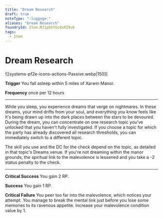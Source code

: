 ```yaml
---
title: "Dream Research"
draft: true
noteType: ":luggage:"
aliases: "Dream Research"
foundryId: Item.MJ1pbSYGcdxRZ9v6
tags:
  - Item
---
```


# Dream Research
![[systems-pf2e-icons-actions-Passive.webp|150]]

**Trigger** You fall asleep within 5 miles of Xarwin Manor.

**Frequency** once per 12 hours

* * *

While you sleep, you experience dreams that verge on nightmares. In these dreams, your mind drifts from your soul, and everything you know feels like it's being drawn up into the dark places between the stars to be devoured. During the dream, you can concentrate on one research topic you've unlocked that you haven't fully investigated. If you choose a topic for which the party has already discovered all research thresholds, you can immediately switch to a different topic.

The skill you use and the DC for the check depend on the topic, as detailed in that topic's Dreams venue. If you're not dreaming within the manor grounds, the spiritual link to the malevolence is lessened and you take a -2 status penalty to the check.

* * *

**Critical Success** You gain 2 RP.

**Success** You gain 1 RP.

**Critical Failure** You peer too far into the malevolence, which notices your attempt. You manage to break the mental link just before you lose some memories to its ravenous appetite. Increase your malevolence condition value by 1.
